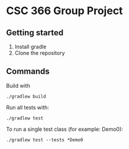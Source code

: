 # CSC 366 Group Project

## Getting started
1. Install gradle
2. Clone the repository

## Commands
Build with 
```
./gradlew build
```

Run all tests with:
```
./gradlew test
```

To run a single test class (for example: Demo0):
```
./gradlew test --tests *Demo0
```
